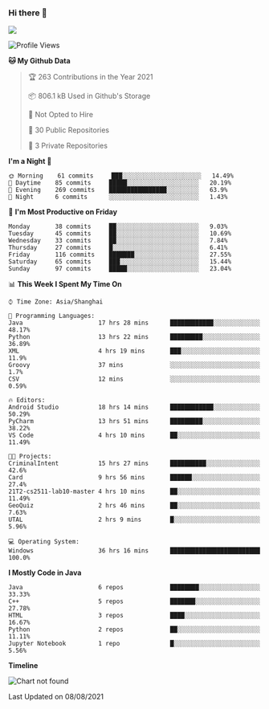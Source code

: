 ### Hi there 👋

<!--
**zhou-ning/zhou-ning** is a ✨ _special_ ✨ repository because its `README.md` (this file) appears on your GitHub profile.

Here are some ideas to get you started:

- 🔭 I’m currently working on ...
- 🌱 I’m currently learning ...
- 👯 I’m looking to collaborate on ...
- 🤔 I’m looking for help with ...
- 💬 Ask me about ...
- 📫 How to reach me: ...
- 😄 Pronouns: ...
- ⚡ Fun fact: ...
-->
![](https://github-readme-stats.vercel.app/api?username=zhou-ning)

<!--START_SECTION:waka-->
![Profile Views](http://img.shields.io/badge/Profile%20Views-0-blue)

**🐱 My Github Data** 

> 🏆 263 Contributions in the Year 2021
 > 
> 📦 806.1 kB Used in Github's Storage 
 > 
> 🚫 Not Opted to Hire
 > 
> 📜 30 Public Repositories 
 > 
> 🔑 3 Private Repositories  
 > 
**I'm a Night 🦉** 

```text
🌞 Morning    61 commits     ███░░░░░░░░░░░░░░░░░░░░░░   14.49% 
🌆 Daytime    85 commits     █████░░░░░░░░░░░░░░░░░░░░   20.19% 
🌃 Evening    269 commits    ████████████████░░░░░░░░░   63.9% 
🌙 Night      6 commits      ░░░░░░░░░░░░░░░░░░░░░░░░░   1.43%

```
📅 **I'm Most Productive on Friday** 

```text
Monday       38 commits     ██░░░░░░░░░░░░░░░░░░░░░░░   9.03% 
Tuesday      45 commits     ██░░░░░░░░░░░░░░░░░░░░░░░   10.69% 
Wednesday    33 commits     ██░░░░░░░░░░░░░░░░░░░░░░░   7.84% 
Thursday     27 commits     █░░░░░░░░░░░░░░░░░░░░░░░░   6.41% 
Friday       116 commits    ███████░░░░░░░░░░░░░░░░░░   27.55% 
Saturday     65 commits     ███░░░░░░░░░░░░░░░░░░░░░░   15.44% 
Sunday       97 commits     █████░░░░░░░░░░░░░░░░░░░░   23.04%

```


📊 **This Week I Spent My Time On** 

```text
⌚︎ Time Zone: Asia/Shanghai

💬 Programming Languages: 
Java                     17 hrs 28 mins      ████████████░░░░░░░░░░░░░   48.17% 
Python                   13 hrs 22 mins      █████████░░░░░░░░░░░░░░░░   36.89% 
XML                      4 hrs 19 mins       ███░░░░░░░░░░░░░░░░░░░░░░   11.9% 
Groovy                   37 mins             ░░░░░░░░░░░░░░░░░░░░░░░░░   1.7% 
CSV                      12 mins             ░░░░░░░░░░░░░░░░░░░░░░░░░   0.59%

🔥 Editors: 
Android Studio           18 hrs 14 mins      ████████████░░░░░░░░░░░░░   50.29% 
PyCharm                  13 hrs 51 mins      █████████░░░░░░░░░░░░░░░░   38.22% 
VS Code                  4 hrs 10 mins       ██░░░░░░░░░░░░░░░░░░░░░░░   11.49%

🐱‍💻 Projects: 
CriminalIntent           15 hrs 27 mins      ██████████░░░░░░░░░░░░░░░   42.6% 
Card                     9 hrs 56 mins       ██████░░░░░░░░░░░░░░░░░░░   27.4% 
21T2-cs2511-lab10-master 4 hrs 10 mins       ██░░░░░░░░░░░░░░░░░░░░░░░   11.49% 
GeoQuiz                  2 hrs 46 mins       ██░░░░░░░░░░░░░░░░░░░░░░░   7.63% 
UTAL                     2 hrs 9 mins        █░░░░░░░░░░░░░░░░░░░░░░░░   5.96%

💻 Operating System: 
Windows                  36 hrs 16 mins      █████████████████████████   100.0%

```

**I Mostly Code in Java** 

```text
Java                     6 repos             ████████░░░░░░░░░░░░░░░░░   33.33% 
C++                      5 repos             ███████░░░░░░░░░░░░░░░░░░   27.78% 
HTML                     3 repos             ████░░░░░░░░░░░░░░░░░░░░░   16.67% 
Python                   2 repos             ██░░░░░░░░░░░░░░░░░░░░░░░   11.11% 
Jupyter Notebook         1 repo              █░░░░░░░░░░░░░░░░░░░░░░░░   5.56%

```


**Timeline**

![Chart not found](https://raw.githubusercontent.com/zhou-ning/zhou-ning/main/charts/bar_graph.png) 


 Last Updated on 08/08/2021
<!--END_SECTION:waka-->
